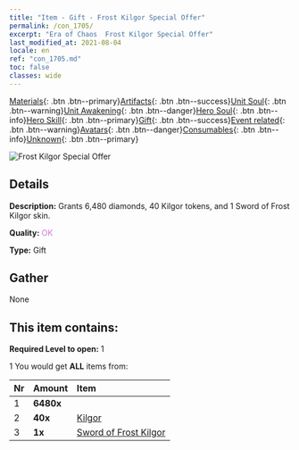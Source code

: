 ```yaml
---
title: "Item - Gift - Frost Kilgor Special Offer"
permalink: /con_1705/
excerpt: "Era of Chaos  Frost Kilgor Special Offer"
last_modified_at: 2021-08-04
locale: en
ref: "con_1705.md"
toc: false
classes: wide
---
```

 [Materials](/Items/){: .btn .btn--primary}[Artifacts](/Items/Artifacts/){: .btn .btn--success}[Unit Soul](/Items/UnitSoul/){: .btn .btn--warning}[Unit Awakening](/Items/UnitAwakening/){: .btn .btn--danger}[Hero Soul](/Items/HeroSoul/){: .btn .btn--info}[Hero Skill](/Items/HeroSkill/){: .btn .btn--primary}[Gift](/Items/Gift/){: .btn .btn--success}[Event related](/Items/Events/){: .btn .btn--warning}[Avatars](/Items/Avatars/){: .btn .btn--danger}[Consumables](/Items/Consumables/){: .btn .btn--info}[Unknown](/Items/Unknown/){: .btn .btn--primary}

 ![Frost Kilgor Special Offer](/images/t/i_907321.png)

## Details
 **Description:** Grants 6,480 diamonds, 40 Kilgor tokens, and 1 Sword of Frost Kilgor skin.

 **Quality:** <span style="color: #DA70D6">OK</span>

 **Type:** Gift

## Gather

  None

## This item contains:

 **Required Level to open:** 1

 1 You would get **ALL** items  from:

  | Nr | Amount |     Item    |
  |:---|:-------|:------------|
  | 1 |  **6480x** | <i class="fas fa-gem"/> |  | 
  | 2 |  **40x** | [Kilgor](/Items/her_374/) |  | 
  | 3 |  **1x** | [Sword of Frost Kilgor](/Items/con_1055/) |  | 
